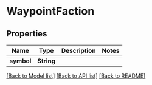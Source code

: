 # WaypointFaction

## Properties

Name | Type | Description | Notes
------------ | ------------- | ------------- | -------------
**symbol** | **String** |  | 

[[Back to Model list]](../README.md#documentation-for-models) [[Back to API list]](../README.md#documentation-for-api-endpoints) [[Back to README]](../README.md)


